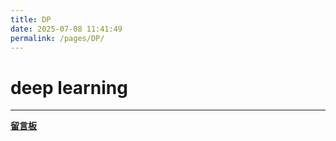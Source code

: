 ```yaml
---
title: DP
date: 2025-07-08 11:41:49
permalink: /pages/DP/
---
```


# deep learning


---

**[留言板](/message-board)** 